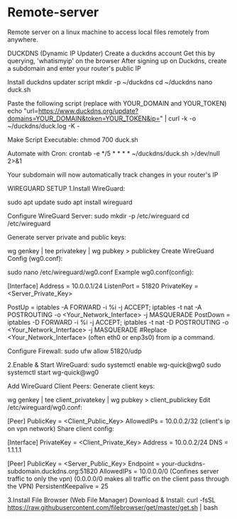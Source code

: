 # Remote-server
Remote server on a linux machine to access local files remotely from anywhere.

DUCKDNS 
(Dynamic IP Updater)
Create a duckdns account
Get this by querying, 'whatismyip' on the browser
After signing up on Duckdns, create a subdomain and enter your router's public IP

Install duckdns updater script
mkdir -p ~/duckdns
cd ~/duckdns
nano duck.sh

Paste the following script (replace with YOUR_DOMAIN and YOUR_TOKEN)
echo "url=https://www.duckdns.org/update?domains=YOUR_DOMAIN&token=YOUR_TOKEN&ip=" | curl -k -o ~/duckdns/duck.log -K -

Make Script Executable:
chmod 700 duck.sh

Automate with Cron:
crontab -e
*/5 * * * * ~/duckdns/duck.sh >/dev/null 2>&1

Your subdomain will now automatically track changes in your router's IP


WIREGUARD SETUP
1.Install WireGuard:

sudo apt update
sudo apt install wireguard

Configure WireGuard Server:
sudo mkdir -p /etc/wireguard
cd /etc/wireguard

Generate server private and public keys:

wg genkey | tee privatekey | wg pubkey > publickey
Create WireGuard Config (wg0.conf):

sudo nano /etc/wireguard/wg0.conf
Example wg0.conf(config):

[Interface]
Address = 10.0.0.1/24
ListenPort = 51820
PrivateKey = <Server_Private_Key>

PostUp = iptables -A FORWARD -i %i -j ACCEPT; iptables -t nat -A POSTROUTING -o <Your_Network_Interface> -j MASQUERADE
PostDown = iptables -D FORWARD -i %i -j ACCEPT; iptables -t nat -D POSTROUTING -o <Your_Network_Interface> -j MASQUERADE
#Replace <Your_Network_Interface> (often eth0 or enp3s0) from ip a command.

Configure Firewall:
sudo ufw allow 51820/udp

2.Enable & Start WireGuard:
sudo systemctl enable wg-quick@wg0
sudo systemctl start wg-quick@wg0


Add WireGuard Client Peers:
Generate client keys:

wg genkey | tee client_privatekey | wg pubkey > client_publickey
Edit /etc/wireguard/wg0.conf:

[Peer]
PublicKey = <Client_Public_Key>
AllowedIPs = 10.0.0.2/32 (client's ip on vpn network)
Share client config:

[Interface]
PrivateKey = <Client_Private_Key>
Address = 10.0.0.2/24
DNS = 1.1.1.1

[Peer]
PublicKey = <Server_Public_Key>
Endpoint = your-duckdns-subdomain.duckdns.org:51820
AllowedIPs = 10.0.0.0/0 (Confines server traffic to only the vpn) (0.0.0.0/0 makes all traffic on the client pass through the VPN)
PersistentKeepalive = 25

3.Install File Browser (Web File Manager)
Download & Install:
curl -fsSL https://raw.githubusercontent.com/filebrowser/get/master/get.sh | bash


